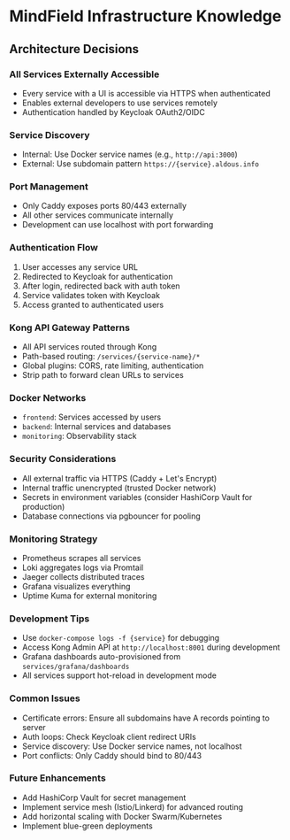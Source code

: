# MindField Infrastructure Knowledge

## Architecture Decisions

### All Services Externally Accessible

- Every service with a UI is accessible via HTTPS when authenticated
- Enables external developers to use services remotely
- Authentication handled by Keycloak OAuth2/OIDC

### Service Discovery

- Internal: Use Docker service names (e.g., `http://api:3000`)
- External: Use subdomain pattern `https://{service}.aldous.info`

### Port Management

- Only Caddy exposes ports 80/443 externally
- All other services communicate internally
- Development can use localhost with port forwarding

### Authentication Flow

1. User accesses any service URL
2. Redirected to Keycloak for authentication
3. After login, redirected back with auth token
4. Service validates token with Keycloak
5. Access granted to authenticated users

### Kong API Gateway Patterns

- All API services routed through Kong
- Path-based routing: `/services/{service-name}/*`
- Global plugins: CORS, rate limiting, authentication
- Strip path to forward clean URLs to services

### Docker Networks

- `frontend`: Services accessed by users
- `backend`: Internal services and databases
- `monitoring`: Observability stack

### Security Considerations

- All external traffic via HTTPS (Caddy + Let's Encrypt)
- Internal traffic unencrypted (trusted Docker network)
- Secrets in environment variables (consider HashiCorp Vault for production)
- Database connections via pgbouncer for pooling

### Monitoring Strategy

- Prometheus scrapes all services
- Loki aggregates logs via Promtail
- Jaeger collects distributed traces
- Grafana visualizes everything
- Uptime Kuma for external monitoring

### Development Tips

- Use `docker-compose logs -f {service}` for debugging
- Access Kong Admin API at `http://localhost:8001` during development
- Grafana dashboards auto-provisioned from `services/grafana/dashboards`
- All services support hot-reload in development mode

### Common Issues

- Certificate errors: Ensure all subdomains have A records pointing to server
- Auth loops: Check Keycloak client redirect URIs
- Service discovery: Use Docker service names, not localhost
- Port conflicts: Only Caddy should bind to 80/443

### Future Enhancements

- Add HashiCorp Vault for secret management
- Implement service mesh (Istio/Linkerd) for advanced routing
- Add horizontal scaling with Docker Swarm/Kubernetes
- Implement blue-green deployments
